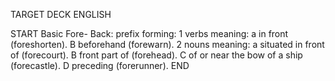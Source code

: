 TARGET DECK
ENGLISH

START
Basic
Fore-
Back: prefix forming: 1 verbs meaning: a in front (foreshorten). B beforehand (forewarn). 2 nouns meaning: a situated in front of (forecourt). B front part of (forehead). C of or near the bow of a ship (forecastle). D preceding (forerunner).
END
